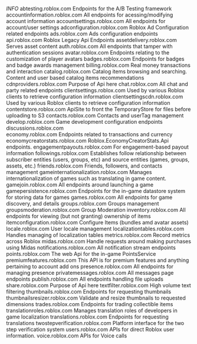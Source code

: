 *INFO* 
abtesting.roblox.com	Endpoints for the A/B Testing framework
accountinformation.roblox.com	All endpoints for acessing/modifying account information
accountsettings.roblox.com	All endpoints for account/user settings
adconfiguration.roblox.com	Roblox Ad Configuration related endpoints
ads.roblox.com	Ads configuration endpoints
api.roblox.com	Roblox Legacy Api Endpoints
assetdelivery.roblox.com	Serves asset content
auth.roblox.com	All endpoints that tamper with authentication sessions
avatar.roblox.com	Endpoints relating to the customization of player avatars
badges.roblox.com	Endpoints for badges and badge awards management
billing.roblox.com	Real money transactions and interaction
catalog.roblox.com	Catalog items browsing and searching. Content and user based catalog items recommendations
cdnproviders.roblox.com	Purpose of Api here
chat.roblox.com	All chat and party related endpoints
clientsettings.roblox.com	Used by various Roblox clients to retrieve configuration information
clientsettingscdn.roblox.com	Used by various Roblox clients to retrieve configuration information
contentstore.roblox.com	ApiSite to front the TemporaryStore for files before uploading to S3
contacts.roblox.com	Contacts and userTag management
develop.roblox.com	Game development configuration endpoints
discussions.roblox.com	
economy.roblox.com	Endpoints related to transactions and currency
economycreatorstats.roblox.com	Roblox.EconomyCreatorStats.Api endpoints.
engagementpayouts.roblox.com	For engagement-based payout information
followings.roblox.com	Establishes follow relationship between subscriber entities (users, groups, etc) and source entities (games, groups, assets, etc.)
friends.roblox.com	Friends, followers, and contacts management
gameinternationalization.roblox.com	Manages internationalization of games such as translating in game content.
gamejoin.roblox.com	All endpoints around launching a game
gamepersistence.roblox.com	Endpoints for the in-game datastore system for storing data for games
games.roblox.com	All endpoints for game discovery, and details
groups.roblox.com	Groups management
groupsmoderation.roblox.com	Group Moderation
inventory.roblox.com	All endpoints for viewing (but not granting) ownership of items
itemconfiguration.roblox.com	Configure Items (bundles amd avatar assets)
locale.roblox.com	User locale management
localizationtables.roblox.com	Handles managing of localization tables
metrics.roblox.com	Record metrics across Roblox
midas.roblox.com	Handle requests around making purchases using Midas
notifications.roblox.com	All notification stream endpoints
points.roblox.com	The web Api for the in-game PointsService
premiumfeatures.roblox.com	This API is for premium features and anything pertaining to account add ons
presence.roblox.com	All endpoints for managing presence
privatemessages.roblox.com	All messages page endpoints
publish.roblox.com	All endpoints handling file uploads
share.roblox.com	Purpose of Api here
textfilter.roblox.com	High volume text filtering
thumbnails.roblox.com	Endpoints for requesting thumbnails
thumbnailsresizer.roblox.com	Validate and resize thumbnails to requested dimensions
trades.roblox.com	Endpoints for trading collectible items
translationroles.roblox.com	Manages translation roles of developers in game localization
translations.roblox.com	Endpoints for requesting translations
twostepverification.roblox.com	Platform interface for the two step verification system
users.roblox.com	APIs for direct Roblox user information.
voice.roblox.com	APIs for Voice calls
